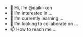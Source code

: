 - 👋 Hi, I’m @daiki-kon
- 👀 I’m interested in ...
- 🌱 I’m currently learning ...
- 💞️ I’m looking to collaborate on ...
- 📫 How to reach me ...

<!---
daiki-kon/daiki-kon is a ✨ special ✨ repository because its `README.md` (this file) appears on your GitHub profile.
You can click the Preview link to take a look at your changes.
--->
